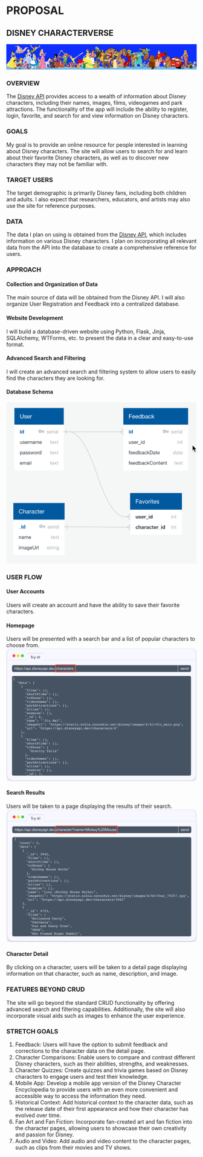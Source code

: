 # PROPOSAL

## DISNEY CHARACTERVERSE
![disneybanner](static/images/disney-api-character-banner.jpeg)

### OVERVIEW
The [Disney API](https://disneyapi.dev/) provides access to a wealth of information about Disney characters, including their names, images, films, videogames and park attractions. The functionality of the app will include the ability to register, login, favorite, and search for and view information on Disney characters.

### GOALS
My goal is to provide an online resource for people interested in learning about Disney characters. The site will allow users to search for and learn about their favorite Disney characters, as well as to discover new characters they may not be familiar with.

### TARGET USERS
The target demographic is primarily Disney fans, including both children and adults. I also expect that researchers, educators, and artists may also use the site for reference purposes.

### DATA
The data I plan on using is obtained from the [Disney API](https://disneyapi.dev/), which includes information on various Disney characters. I plan on incorporating all relevant data from the API into the database to create a comprehensive reference for users.

### APPROACH
#### Collection and Organization of Data
The main source of data will be obtained from the Disney API. I will also organize User Registration and Feedback into a centralized database.
#### Website Development
I will build a database-driven website using Python, Flask, Jinja, SQLAlchemy, WTForms, etc. to present the data in a clear and easy-to-use format.
#### Advanced Search and Filtering
I will create an advanced search and filtering system to allow users to easily find the characters they are looking for.
#### Database Schema
![databaseschema](/static/images/disney-app-schema.png)

### USER FLOW
#### User Accounts
Users will create an account and have the ability to save their favorite characters.
#### Homepage
Users will be presented with a search bar and a list of popular characters to choose from.
![characterlist](static/images/disney-api-character-list.png)
#### Search Results
Users will be taken to a page displaying the results of their search.
![characterdetails](static/images/disney-api-character-detail.png)
#### Character Detail
By clicking on a character, users will be taken to a detail page displaying information on that character, such as name, description, and image.

### FEATURES BEYOND CRUD
The site will go beyond the standard CRUD functionality by offering advanced search and filtering capabilities. Additionally, the site will also incorporate visual aids such as images to enhance the user experience.

### STRETCH GOALS
1. Feedback: Users will have the option to submit feedback and corrections to the character data on the detail page.
2. Character Comparisons: Enable users to compare and contrast different Disney characters, such as their abilities, strengths, and weaknesses.
3. Character Quizzes: Create quizzes and trivia games based on Disney characters to engage users and test their knowledge.
4. Mobile App: Develop a mobile app version of the Disney Character Encyclopedia to provide users with an even more convenient and accessible way to access the information they need.
5. Historical Context: Add historical context to the character data, such as the release date of their first appearance and how their character has evolved over time.
6. Fan Art and Fan Fiction: Incorporate fan-created art and fan fiction into the character pages, allowing users to showcase their own creativity and passion for Disney.
7. Audio and Video: Add audio and video content to the character pages, such as clips from their movies and TV shows.